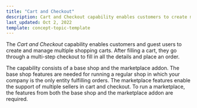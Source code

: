 ```yaml
---
title: "Cart and Checkout"
description: Cart and Checkout capability enables customers to create multiple carts and check out with ease.
last_updated: Oct 2, 2022
template: concept-topic-template
---
```


The *Cart and Checkout* capability enables customers and guest users to create and manage multiple shopping carts. After filling a cart, they go through a multi-step checkout to fill in all the details and place an order.

The capability consists of a base shop and the marketplace addon. The base shop features are needed for running a regular shop in which your company is the only entity fulfilling orders. The marketplace features enable the support of multiple sellers in cart and checkout. To run a marketplace, the features from both the base shop and the marketplace addon are required. 
